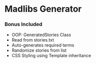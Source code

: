 # Madlibs Generator

### Bonus Included
+ OOP: GeneratedStories Class
+ Read from stories.txt
+ Auto-generates required terms
+ Randomize stories from list
+ CSS Styling using Template inheritance